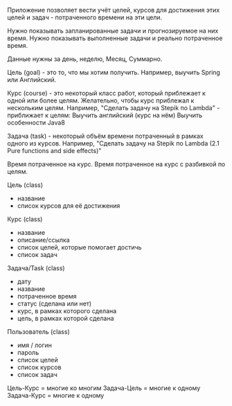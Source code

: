 Приложение позволяет вести учёт целей, 
курсов для достижения этих целей 
и задач - потраченного времени на эти цели.

Нужно показывать запланированные задачи и прогнозируемое на них время.
Нужно показывать выполненные задачи и реально потраченное время.

Данные нужны за день, неделю, Месяц, Суммарно.


Цель (goal) - это то, что мы хотим получить.
Например, выучить Spring или Английский.

Курс (course) - это некоторый класс работ, который приблежает к одной или более целям.
Желательно, чтобы курс приблежал к нескольким целям.
Например, "Сделать задачу на Stepik по Lambda" - приближает к целям:
    Выучить английский (курс на нём)
    Выучить особенности Java8

Задача (task) - некоторый объём времени потраченный в рамках одного из курсов.
Например, "Сделать задачу на Stepik по Lambda (2.1 Pure functions and side effects)"

Время потраченное на курс. Время потраченное на курс с разбивкой по целям.


Цель (class)
 - название
 - список курсов для её достижения

Курс (class)
 - название
 - описание/ссылка
 - список целей, которые помогает достичь
 - список задач

Задача/Task (class)
 - дату
 - название
 - потраченное время
 - статус (сделана или нет)
 - курс, в рамках которого сделана
 - цель, в рамках которой сделана
 
Пользователь (class)
 - имя / логин
 - пароль
 - список целей
 - список курсов
 - список задач


Цель-Курс = многие ко многим
Задача-Цель = многие к одному
Задача-Курс = многие к одному
